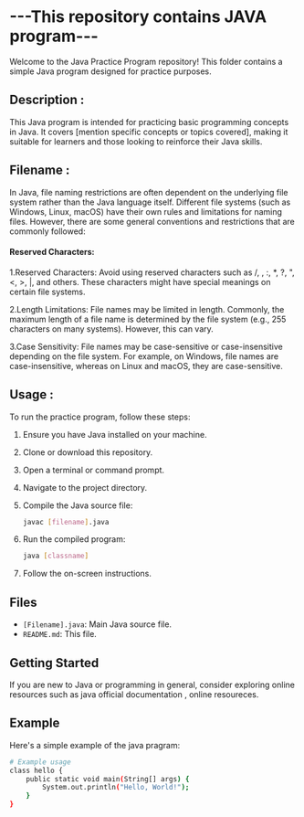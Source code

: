 # ---This repository contains JAVA program---

Welcome to the Java Practice Program repository! This folder contains a simple Java program designed for practice purposes.

## Description :

This Java program is intended for practicing basic programming concepts in Java. It covers [mention specific concepts or topics covered], making it suitable for learners and those looking to reinforce their Java skills.

## Filename :

In Java, file naming restrictions are often dependent on the underlying file system rather than the Java language itself. Different file systems (such as Windows, Linux, macOS) have their own rules and limitations for naming files. However, there are some general conventions and restrictions that are commonly followed:

#### Reserved Characters:

1.Reserved Characters:
Avoid using reserved characters such as /, \, :, *, ?, ", <, >, |, and others. These characters might have special meanings on certain file systems.

2.Length Limitations:
File names may be limited in length. Commonly, the maximum length of a file name is determined by the file system (e.g., 255 characters on many systems). However, this can vary. 

3.Case Sensitivity:
File names may be case-sensitive or case-insensitive depending on the file system. For example, on Windows, file names are case-insensitive, whereas on Linux and macOS, they are case-sensitive.

## Usage :

To run the practice program, follow these steps:

1. Ensure you have Java installed on your machine.
2. Clone or download this repository.
3. Open a terminal or command prompt.
4. Navigate to the project directory.
5. Compile the Java source file:

    ```bash
    javac [filename].java
    ```

6. Run the compiled program:

    ```bash
    java [classname]
    ```

7. Follow the on-screen instructions.

## Files

- `[Filename].java`: Main Java source file.
- `README.md`: This file.

## Getting Started

If you are new to Java or programming in general, consider exploring online resources such as java official documentation , online resoureces.

## Example

Here's a simple example of the java pragram:

```bash
# Example usage
class hello {
    public static void main(String[] args) {
        System.out.println("Hello, World!"); 
    }
}
